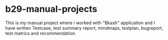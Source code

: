 # b29-manual-projects

This is my manual project where i worked with "Bkash" application and I have written Testcase, test summary report, mindmaps, testplan, bugreport, test matrics and recommendation.